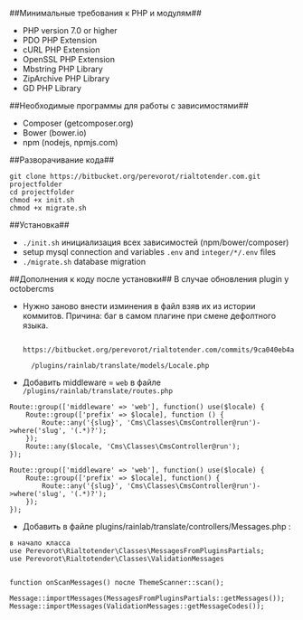 ##Минимальные требования к PHP и модулям##
* PHP version 7.0 or higher
* PDO PHP Extension
* cURL PHP Extension
* OpenSSL PHP Extension
* Mbstring PHP Library
* ZipArchive PHP Library
* GD PHP Library

##Необходимые программы для работы с зависимостями##
* Composer (getcomposer.org)
* Bower (bower.io)
* npm (nodejs, npmjs.com)

##Разворачивание кода##
```
git clone https://bitbucket.org/perevorot/rialtotender.com.git projectfolder
cd projectfolder
chmod +x init.sh
chmod +x migrate.sh
```

##Установка##
* `./init.sh` инициализация всех зависимостей (npm/bower/composer)
* setup mysql connection and variables `.env` and `integer/*/.env` files
* `./migrate.sh` database migration



##Дополнения к коду после установки##
В случае обновления plugin у octobercms

* Нужно заново внести изминения в файл взяв их из истории коммитов. Причина: баг в самом плагине при смене дефолтного языка.
  ```
    https://bitbucket.org/perevorot/rialtotender.com/commits/9ca040eb4a1a73f2a0395d32d1818a36670c904d
  
    /plugins/rainlab/translate/models/Locale.php
  ```

* Добавить middleware = `web` в файле `/plugins/rainlab/translate/routes.php`

```
Route::group(['middleware' => 'web'], function() use($locale) {
    Route::group(['prefix' => $locale], function () {
        Route::any('{slug}', 'Cms\Classes\CmsController@run')->where('slug', '(.*)?');
    });
    Route::any($locale, 'Cms\Classes\CmsController@run');
});
```

```
Route::group(['middleware' => 'web'], function() use($locale) {
    Route::group(['prefix' => $locale], function() {
        Route::any('{slug}', 'Cms\Classes\CmsController@run')->where('slug', '(.*)?');
    });
});
```

* Добавить в файле plugins/rainlab/translate/controllers/Messages.php :

```
в начало класса
use Perevorot\Rialtotender\Classes\MessagesFromPluginsPartials;
use Perevorot\Rialtotender\Classes\ValidationMessages


function onScanMessages() после ThemeScanner::scan();

Message::importMessages(MessagesFromPluginsPartials::getMessages());
Message::importMessages(ValidationMessages::getMessageCodes());
```
